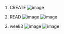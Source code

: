 1. CREATE
![image](https://user-images.githubusercontent.com/102013113/178437728-9bb93ccb-8bee-4b93-acda-49dc0121ef47.png)

2. READ
![image](https://user-images.githubusercontent.com/102013113/178437748-b6c7a455-359d-4f9e-a1d6-0a33880a417a.png)
![image](https://user-images.githubusercontent.com/102013113/178437782-ecf4c823-95e7-4863-9330-3d4e6d1adfc6.png)

3. week3
![image](https://user-images.githubusercontent.com/102013113/179761225-417444ed-8bf8-48fd-9062-e400ae98a1b0.png)
![image](https://user-images.githubusercontent.com/102013113/179763895-a34e7751-41f2-486e-b1c3-e62225377457.png)
